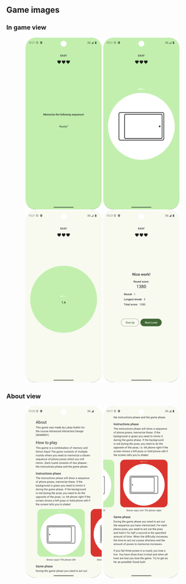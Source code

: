 ## Game images
### In game view
<div align="center">
  <img src="images/play_1.png" width="200"/>
  <img src="images/play_2.png" width="200"/>
  <img src="images/play_3.png" width="200"/>
  <img src="images/play_4.png" width="200"/>
</div>

### About view
<div align="center">
  <img src="images/about_1.png" width="200"/>
  <img src="images/about_2.png" width="200"/>
</div>
